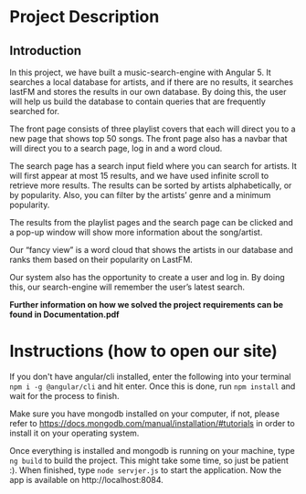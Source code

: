 # Project Description  

## Introduction  

In this project, we have built a music-search-engine with Angular 5. It searches a local database for artists, and if there are no results, it searches lastFM and stores the results in our own database. By doing this, the user will help us build the database to contain queries that are frequently searched for.

The front page consists of three playlist covers that each will direct you to a new page that shows top 50 songs. The front page also has a navbar that will direct you to a search page, log in and a word cloud.

The search page has a search input field where you can search for artists. It will first appear at most 15 results, and we have used infinite scroll to retrieve more results. The results can be sorted by artists alphabetically, or by popularity. Also, you can filter by the artists’ genre and a minimum popularity.

The results from the playlist pages and the search page can be clicked and a pop-up window will show more information about the song/artist.

Our “fancy view” is a word cloud that shows the artists in our database and ranks them based on their popularity on LastFM.

Our system also has the opportunity to create a user and log in. By doing this, our search-engine will remember the user’s latest search.


**Further information on how we solved the project requirements can be found in Documentation.pdf**


# Instructions (how to open our site)  
If you don't have angular/cli installed, enter the following into your terminal `npm i -g @angular/cli` and hit enter.
Once this is done, run `npm install` and wait for the process to finish.

Make sure you have mongodb installed on your computer, if not, please refer to https://docs.mongodb.com/manual/installation/#tutorials in order to install it on your operating system.

Once everything is installed and mongodb is running on your machine, type `ng build` to build the project. This might take some time, so just be patient :). When finished, type `node servjer.js` to start the application. Now the app is available on http://localhost:8084.
